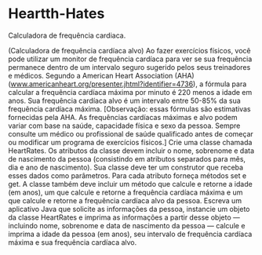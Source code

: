 # Heartth-Hates
Calculadora de frequência cardiaca.

(Calculadora de frequência cardíaca alvo) Ao fazer exercícios físicos, você pode utilizar um monitor de frequência cardíaca para ver
se sua frequência permanece dentro de um intervalo seguro sugerido pelos seus treinadores e médicos. Segundo a American Heart Association
(AHA) (www.americanheart.org/presenter.jhtml?identifier=4736), a fórmula para calcular a frequência cardíaca
máxima por minuto é 220 menos a idade em anos. Sua frequência cardíaca alvo é um intervalo entre 50-85% da sua frequência cardíaca
máxima. [Observação: essas fórmulas são estimativas fornecidas pela AHA. As frequências cardíacas máximas e alvo podem variar com
base na saúde, capacidade física e sexo da pessoa. Sempre consulte um médico ou profissional de saúde qualificado antes de começar
ou modificar um programa de exercícios físicos.] Crie uma classe chamada HeartRates. Os atributos da classe devem incluir o nome,
sobrenome e data de nascimento da pessoa (consistindo em atributos separados para mês, dia e ano de nascimento). Sua classe deve ter um
construtor que receba esses dados como parâmetros. Para cada atributo forneça métodos set e get. A classe também deve incluir um método
que calcule e retorne a idade (em anos), um que calcule e retorne a frequência cardíaca máxima e um que calcule e retorne a frequência
cardíaca alvo da pessoa. Escreva um aplicativo Java que solicite as informações da pessoa, instancie um objeto da classe HeartRates e
imprima as informações a partir desse objeto — incluindo nome, sobrenome e data de nascimento da pessoa — calcule e imprima a idade
da pessoa (em anos), seu intervalo de frequência cardíaca máxima e sua frequência cardíaca alvo.
